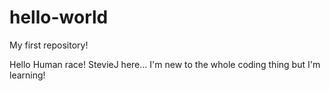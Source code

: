 # hello-world
My first repository! 

Hello Human race! StevieJ here... I'm new to the whole coding thing but I'm learning!
